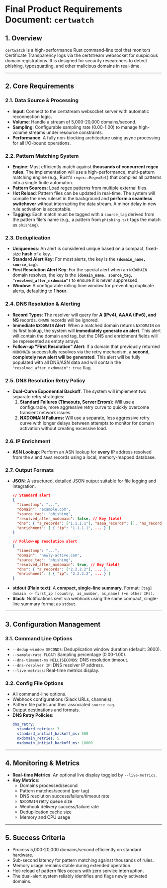 # **Final Product Requirements Document: `certwatch`**

## 1. Overview

`certwatch` is a high-performance Rust command-line tool that monitors Certificate Transparency logs via the certstream websocket for suspicious domain registrations. It is designed for security researchers to detect phishing, typosquatting, and other malicious domains in real-time.

-----

## 2. Core Requirements

### 2.1. Data Source & Processing

  - **Input**: Connect to the certstream websocket server with automatic reconnection logic.
  - **Volume**: Handle a stream of 5,000-20,000 domains/second.
  - **Sampling**: Configurable sampling rate (0.00-1.00) to manage high-volume streams under resource constraints.
  - **Performance**: A fully non-blocking architecture using async processing for all I/O-bound operations.

### 2.2. Pattern Matching System

  - **Engine**: Must efficiently match against **thousands of concurrent regex rules**. The implementation will use a high-performance, multi-pattern matching engine (e.g., Rust's `regex::RegexSet`) that compiles all patterns into a single finite automaton.
  - **Pattern Sources**: Load regex patterns from multiple external files.
  - **Hot Reload**: Pattern files can be updated in real-time. The system will compile the new ruleset in the background and **perform a seamless switchover** without interrupting the data stream. A minor delay in new rule activation is acceptable.
  - **Tagging**: Each match must be tagged with a `source_tag` derived from the pattern file's name (e.g., a pattern from `phishing.txt` tags the match as `phishing`).

### 2.3. Deduplication

  - **Uniqueness**: An alert is considered unique based on a compact, fixed-size **hash** of a key.
  - **Standard Alert Key**: For most alerts, the key is the **`(domain_name, source_tag)`**.
  - **First Resolution Alert Key**: For the special alert when an `NXDOMAIN` domain resolves, the key is the **`(domain_name, source_tag, "resolved_after_nxdomain")`** to ensure it is never suppressed.
  - **Window**: A configurable rolling time window for preventing duplicate alerts, defaulting to **1 hour**.

### 2.4. DNS Resolution & Alerting

  - **Record Types**: The resolver will query for **A (IPv4), AAAA (IPv6), and NS** records. `CNAME` records will be ignored.
  - **Immediate `NXDOMAIN` Alert**: When a matched domain returns `NXDOMAIN` on its first lookup, the system will **immediately generate an alert**. This alert will contain the domain and tag, but the DNS and enrichment fields will be represented as empty arrays.
  - **Follow-up "First Resolution" Alert**: If a domain that previously returned `NXDOMAIN` successfully resolves via the retry mechanism, a **second, completely new alert will be generated**. This alert will be fully populated with all DNS/ASN data and will contain the `"resolved_after_nxdomain": true` flag.

### 2.5. DNS Resolution Retry Policy

  - **Dual-Curve Exponential Backoff**: The system will implement two separate retry strategies:
    1.  **Standard Failures (Timeouts, Server Errors):** Will use a configurable, more aggressive retry curve to quickly overcome transient network issues.
    2.  **NXDOMAIN Failures:** Will use a separate, less aggressive retry curve with longer delays between attempts to monitor for domain activation without creating excessive load.

### 2.6. IP Enrichment

  - **ASN Lookup**: Perform an ASN lookup for **every** IP address resolved from the `A` and `AAAA` records using a local, memory-mapped database.

### 2.7. Output Formats

  - **JSON**: A structured, detailed JSON output suitable for file logging and integration.
    ```json
    // Standard alert
    {
      "timestamp": "...",
      "domain": "example.com",
      "source_tag": "phishing",
      "resolved_after_nxdomain": false, // Key field!
      "dns": { "a_records": ["1.1.1.1"], "aaaa_records": [], "ns_records": [] },
      "enrichment": [ { "ip": "1.1.1.1", ... } ]
    }

    // Follow-up resolution alert
    {
      "timestamp": "...",
      "domain": "newly-active.com",
      "source_tag": "phishing",
      "resolved_after_nxdomain": true, // Key field!
      "dns": { "a_records": ["2.2.2.2"], ... },
      "enrichment": [ { "ip": "2.2.2.2", ... } ]
    }
    ```
  - **stdout (Plain text)**: A **compact, single-line summary**. Format: `[tag] domain -> first_ip [country, as_number, as_name] (+n other IPs)`.
  - **Slack**: Notifications sent via webhook using the same compact, single-line summary format as `stdout`.

-----

## 3. Configuration Management

### 3.1. Command Line Options

  - `--dedup-window SECONDS`: Deduplication window duration (default: 3600).
  - `--sample-rate FLOAT`: Sampling percentage (0.00-1.00).
  - `--dns-timeout-ms MILLISECONDS`: DNS resolution timeout.
  - `--dns-resolver IP`: DNS resolver IP address.
  - `--live-metrics`: Real-time metrics display.

### 3.2. Config File Options

  - All command-line options.
  - Webhook configurations (Slack URLs, channels).
  - Pattern file paths and their associated `source_tag`.
  - Output destinations and formats.
  - **DNS Retry Policies**:
    ```yaml
    dns_retry:
      standard_retries: 3
      standard_initial_backoff_ms: 500
      nxdomain_retries: 5
      nxdomain_initial_backoff_ms: 10000
    ```

-----

## 4. Monitoring & Metrics

  - **Real-time Metrics**: An optional live display toggled by `--live-metrics`.
  - **Key Metrics**:
      - Domains processed/second
      - Pattern matches/second (per tag)
      - DNS resolution success/failure/timeout rate
      - `NXDOMAIN` retry queue size
      - Webhook delivery success/failure rate
      - Deduplication cache size
      - Memory and CPU usage

-----

## 5. Success Criteria

  - Process 5,000-20,000 domains/second efficiently on standard hardware.
  - Sub-second latency for pattern matching against thousands of rules.
  - Memory usage remains stable during extended operation.
  - Hot-reload of pattern files occurs with zero service interruption.
  - The dual-alert system reliably identifies and flags newly activated domains.
